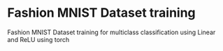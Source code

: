 # Fashion MNIST Dataset training
Fashion MNIST Dataset training for multiclass classification using Linear and ReLU using torch
